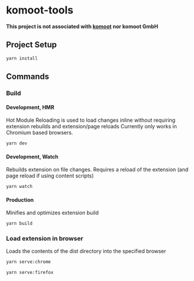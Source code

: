 # komoot-tools

**This project is not associated with [komoot](https://www.komoot.com/) nor komoot GmbH**

## Project Setup

```sh
yarn install
```

## Commands

### Build

#### Development, HMR

Hot Module Reloading is used to load changes inline without requiring extension rebuilds and extension/page reloads
Currently only works in Chromium based browsers.

```sh
yarn dev
```

#### Development, Watch

Rebuilds extension on file changes. Requires a reload of the extension (and page reload if using content scripts)

```sh
yarn watch
```

#### Production

Minifies and optimizes extension build

```sh
yarn build
```

### Load extension in browser

Loads the contents of the dist directory into the specified browser

```sh
yarn serve:chrome
```

```sh
yarn serve:firefox
```
